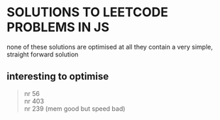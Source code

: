 # SOLUTIONS TO LEETCODE PROBLEMS IN JS

none of these solutions are optimised at all 
they contain a very simple, straight forward 
solution

## interesting to optimise

> nr 56  
> nr 403  
> nr 239 (mem good but speed bad) 

